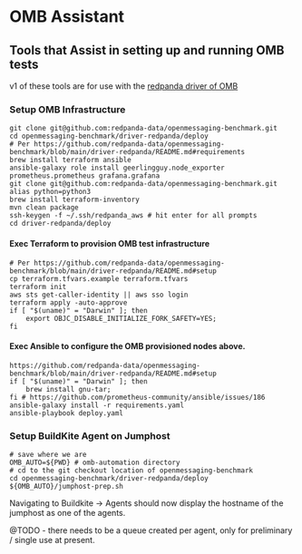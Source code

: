 # OMB Assistant 

## Tools that Assist in setting up and running OMB tests
v1 of these tools are for use with the [redpanda driver of OMB](https://github.com/redpanda-data/openmessaging-benchmark/tree/main/driver-redpanda)

### Setup OMB Infrastructure
```
git clone git@github.com:redpanda-data/openmessaging-benchmark.git
cd openmessaging-benchmark/driver-redpanda/deploy
# Per https://github.com/redpanda-data/openmessaging-benchmark/blob/main/driver-redpanda/README.md#requirements
brew install terraform ansible
ansible-galaxy role install geerlingguy.node_exporter prometheus.prometheus grafana.grafana
git clone git@github.com:redpanda-data/openmessaging-benchmark.git 
alias python=python3
brew install terraform-inventory
mvn clean package
ssh-keygen -f ~/.ssh/redpanda_aws # hit enter for all prompts
cd driver-redpanda/deploy
```
#### Exec Terraform to provision OMB test infrastructure
```
# Per https://github.com/redpanda-data/openmessaging-benchmark/blob/main/driver-redpanda/README.md#setup 
cp terraform.tfvars.example terraform.tfvars
terraform init
aws sts get-caller-identity || aws sso login
terraform apply -auto-approve
if [ "$(uname)" = "Darwin" ]; then 
    export OBJC_DISABLE_INITIALIZE_FORK_SAFETY=YES; 
fi
```
#### Exec Ansible to configure the OMB provisioned nodes above.
```
https://github.com/redpanda-data/openmessaging-benchmark/blob/main/driver-redpanda/README.md#setup
if [ "$(uname)" = "Darwin" ]; then 
    brew install gnu-tar; 
fi # https://github.com/prometheus-community/ansible/issues/186
ansible-galaxy install -r requirements.yaml
ansible-playbook deploy.yaml
```

### Setup BuildKite Agent on Jumphost

```
# save where we are
OMB_AUTO=${PWD} # omb-automation directory
# cd to the git checkout location of openmessaging-benchmark
cd openmessaging-benchmark/driver-redpanda/deploy
${OMB_AUTO}/jumphost-prep.sh
 ```

Navigating to Buildkite -> Agents should now display the hostname of the jumphost as one of the agents. 

@TODO - there needs to be a queue created per agent, only for preliminary / single use at present. 